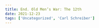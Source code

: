 ```yaml
---
title: End. Old Men’s War: The 12th
date: 2021-12-23
tags: ['Uncategorized', 'Carl Schreiber']
---
```



